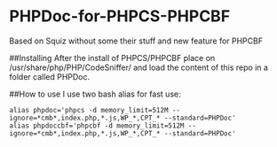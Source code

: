 # PHPDoc-for-PHPCS-PHPCBF
Based on Squiz without some their stuff and new feature for PHPCBF

##Installing
After the install of PHPCS/PHPCBF place on /usr/share/php/PHP/CodeSniffer/ and load the content of this repo in a folder called PHPDoc.

##How to use
I use two bash alias for fast use:

```
alias phpdoc='phpcs -d memory_limit=512M --ignore=*cmb*,index.php,*.js,WP_*,CPT_* --standard=PHPDoc'
alias phpdoccbf='phpcbf -d memory_limit=512M --ignore=*cmb*,index.php,*.js,WP_*,CPT_* --standard=PHPDoc'
```
